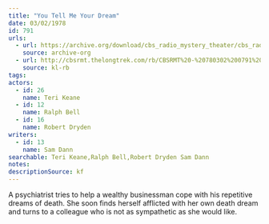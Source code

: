 ```yaml
---
title: "You Tell Me Your Dream"
date: 03/02/1978
id: 791
urls: 
  - url: https://archive.org/download/cbs_radio_mystery_theater/cbs_radio_mystery_theater-0751-0800.zip/cbs_radio_mystery_theater-0751-0800%2Fcbsrmt_0791_you_tell_me_your_dream.mp3
    source: archive-org
  - url: http://cbsrmt.thelongtrek.com/rb/CBSRMT%20-%20780302%200791%20You%20Tell%20Me%20Your%20Dream_WLNH-FM__rb_problems.mp3
    source: kl-rb
tags: 
actors:  
  - id: 26
    name: Teri Keane  
  - id: 12
    name: Ralph Bell  
  - id: 16
    name: Robert Dryden
writers:  
  - id: 13
    name: Sam Dann
searchable: Teri Keane,Ralph Bell,Robert Dryden Sam Dann
notes: 
descriptionSource: kf
---
```

A psychiatrist tries to help a wealthy businessman cope with his repetitive dreams of death. She soon finds herself afflicted with her own death dream and turns to a colleague who is not as sympathetic as she would like.